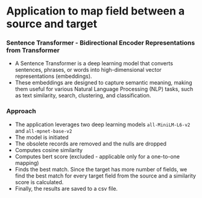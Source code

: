 # Application to map field between a source and target

### Sentence Transformer - Bidirectional Encoder Representations from Transformer
- A Sentence Transformer is a deep learning model that converts sentences, phrases, or words into high-dimensional vector representations (embeddings).
- These embeddings are designed to capture semantic meaning, making them useful for various Natural Language Processing (NLP) tasks, such as text similarity, search, clustering, and classification.

### Approach
- The application leverages two deep learning models `all-MiniLM-L6-v2` and `all-mpnet-base-v2`
- The model is initiated
- The obsolete records are removed and the nulls are dropped
- Computes cosine similarity
- Computes bert score (excluded - applicable only for a one-to-one mapping)
- Finds the best match. Since the target has more number of fields, we find the best match for every target field from the source and a similarity score is calculated.
- Finally, the results are saved to a csv file.
